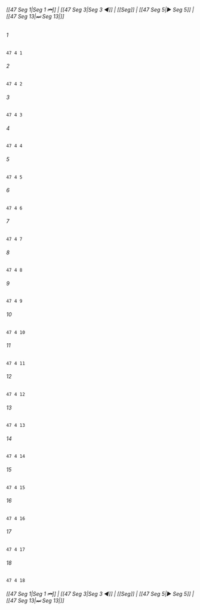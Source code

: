 
###### [[47 Seg 1|Seg 1 ⏮]] | [[47 Seg 3|Seg 3 ◀]] | [[Seg]] | [[47 Seg 5|▶ Seg 5]] | [[47 Seg 13|⏭ Seg 13|]]

###### 1
``` verse
47 4 1 
```
###### 2
``` verse
47 4 2 
```
###### 3
``` verse
47 4 3 
```
###### 4
``` verse
47 4 4 
```
###### 5
``` verse
47 4 5 
```
###### 6
``` verse
47 4 6 
```
###### 7
``` verse
47 4 7 
```
###### 8
``` verse
47 4 8 
```
###### 9
``` verse
47 4 9 
```
###### 10
``` verse
47 4 10 
```
###### 11
``` verse
47 4 11 
```
###### 12
``` verse
47 4 12 
```
###### 13
``` verse
47 4 13 
```
###### 14
``` verse
47 4 14 
```
###### 15
``` verse
47 4 15 
```
###### 16
``` verse
47 4 16 
```
###### 17
``` verse
47 4 17 
```
###### 18
``` verse
47 4 18 
```

###### [[47 Seg 1|Seg 1 ⏮]] | [[47 Seg 3|Seg 3 ◀]] | [[Seg]] | [[47 Seg 5|▶ Seg 5]] | [[47 Seg 13|⏭ Seg 13|]]

